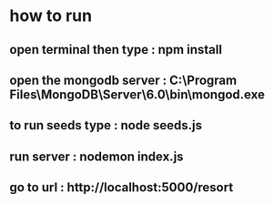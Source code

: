 # how to run

## open terminal then type : npm install

## open the mongodb server : C:\Program Files\MongoDB\Server\6.0\bin\mongod.exe

## to run seeds type : node seeds.js

## run server : nodemon index.js

## go to url : http://localhost:5000/resort

